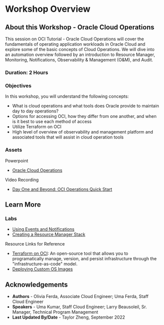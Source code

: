 # Workshop Overview

## About this Workshop - Oracle Cloud Operations

This session on OCI Tutorial - Oracle Cloud Operations will cover the fundamentals of operating application workloads in Oracle Cloud and explore some of the basic concepts of Cloud Operations.  We will dive into an automation overview followed by an introduction to Resource Manager, Monitoring, Notifications, Observability & Management (O&M), and Audit. 

### **Duration: 2 Hours**

### Objectives

In this workshop, you will understand the following concepts:
* What is cloud operations and what tools does Oracle provide to maintain day to day operations?
* Options for accessing OCI, how they differ from one another, and when is it best to use each method of access
* Utilize Terraform on OCI
* High level of overview of observability and management platform and associated tools that will assist in cloud operation tools



### **Assets**

Powerpoint
* [Oracle Cloud Operations](https://objectstorage.us-ashburn-1.oraclecloud.com/p/uV4f3n3w50rNl6oKKt0C-wL8pq7lJJ170LnVxSMfC0482IK61-0HkOLRf36f9Wcp/n/ociobtnas/b/OCW2022/o/TUT4111%20Cloud_Operations.pdf)

Video Recording
* [Day One and Beyond: OCI Operations Quick Start](https://www.youtube.com/watch?v=3kxrPj48D4U&ab_channel=OracleLearning)

## Learn More

### Labs
* [Using Events and Notifications](https://apexapps.oracle.com/pls/apex/f?p=133:180:15347202241404::::wid:653)
* [Creating a Resource Manager Stack](https://apexapps.oracle.com/pls/apex/f?p=133:180:17001920275258::::wid:611)

Resource Links for Reference
* [Terraform on OCI](https://docs.oracle.com/en-us/iaas/Content/API/SDKDocs/terraform.htm): An open-source tool that allows you to programatically manage, version, and persist infrastructure through the "infrastructure-as-code" model.
* [Deploying Custom OS Images](https://docs.oracle.com/en-us/iaas/Content/Resources/Assets/whitepapers/deploying-custom-os-images.pdf)

## Acknowledgements
* **Authors** - Olivia Ferda, Associate Cloud Engineer; 
Uma Ferda, Staff Cloud Engineer
* **Speakers** -  Uma Kumar, Staff Cloud Engineer; Larry Beausoleil, Sr. Manager, Technical Program Management
* **Last Updated By/Date** - Taylor Zheng, September 2022

